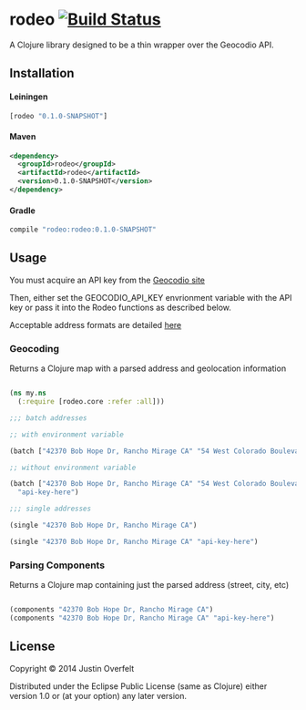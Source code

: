 # rodeo [![Build Status](https://travis-ci.org/jboverfelt/rodeo.png?branch=master)](https://travis-ci.org/jboverfelt/rodeo)

A Clojure library designed to be a thin wrapper over the Geocodio API.

## Installation

#### Leiningen
```clojure
[rodeo "0.1.0-SNAPSHOT"]
```
#### Maven
```xml
<dependency>
  <groupId>rodeo</groupId>
  <artifactId>rodeo</artifactId>
  <version>0.1.0-SNAPSHOT</version>
</dependency>
```
#### Gradle
```groovy
compile "rodeo:rodeo:0.1.0-SNAPSHOT"
```

## Usage

You must acquire an API key from the [Geocodio site](http://geocod.io)

Then, either set the GEOCODIO_API_KEY 
envrionment variable with the API key or 
pass it into the Rodeo functions as described below.

Acceptable address formats are detailed [here](http://geocod.io/docs/)

### Geocoding

Returns a Clojure map with a parsed address and geolocation information

```clojure

(ns my.ns
  (:require [rodeo.core :refer :all]))

;;; batch addresses

;; with environment variable

(batch ["42370 Bob Hope Dr, Rancho Mirage CA" "54 West Colorado Boulevard, Pasadena, CA 91105"])

;; without environment variable

(batch ["42370 Bob Hope Dr, Rancho Mirage CA" "54 West Colorado Boulevard, Pasadena, CA 91105"] 
  "api-key-here")

;;; single addresses

(single "42370 Bob Hope Dr, Rancho Mirage CA")

(single "42370 Bob Hope Dr, Rancho Mirage CA" "api-key-here")

```

### Parsing Components

Returns a Clojure map containing just the parsed address (street, city, etc)

```clojure

(components "42370 Bob Hope Dr, Rancho Mirage CA")
(components "42370 Bob Hope Dr, Rancho Mirage CA" "api-key-here")
```

## License

Copyright © 2014 Justin Overfelt

Distributed under the Eclipse Public License (same as Clojure) either version 1.0 or (at
your option) any later version.
